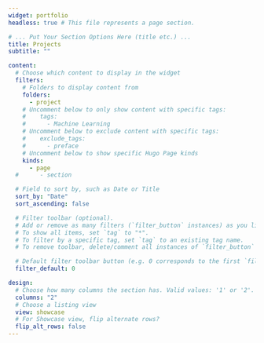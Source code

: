 ```yaml
---
widget: portfolio
headless: true # This file represents a page section.

# ... Put Your Section Options Here (title etc.) ...
title: Projects
subtitle: ""

content:
  # Choose which content to display in the widget
  filters:
    # Folders to display content from
    folders:
      - project
    # Uncomment below to only show content with specific tags:
    #    tags:
    #      - Machine Learning
    # Uncomment below to exclude content with specific tags:
    #    exclude_tags:
    #      - preface
    # Uncomment below to show specific Hugo Page kinds
    kinds:
      - page
  #      - section

  # Field to sort by, such as Date or Title
  sort_by: "Date"
  sort_ascending: false

  # Filter toolbar (optional).
  # Add or remove as many filters (`filter_button` instances) as you like.
  # To show all items, set `tag` to "*".
  # To filter by a specific tag, set `tag` to an existing tag name.
  # To remove toolbar, delete/comment all instances of `filter_button` below.

  # Default filter toolbar button (e.g. 0 corresponds to the first `filter_button` instance above)
  filter_default: 0

design:
  # Choose how many columns the section has. Valid values: '1' or '2'.
  columns: "2"
  # Choose a listing view
  view: showcase
  # For Showcase view, flip alternate rows?
  flip_alt_rows: false
---
```

